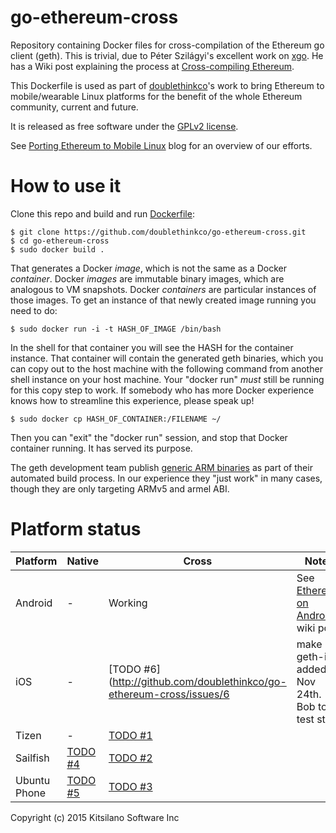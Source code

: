 # go-ethereum-cross

Repository containing Docker files for cross-compilation of the
Ethereum go client (geth).  This is trivial, due to Péter Szilágyi's
excellent work on [xgo](https://github.com/karalabe/xgo/).  He has
a Wiki post explaining the process at [Cross-compiling Ethereum](https://github.com/ethereum/go-ethereum/wiki/Cross-compiling-Ethereum).

This Dockerfile is used as part of [doublethinkco](http://doublethink.co)'s work
to bring Ethereum to mobile/wearable Linux platforms for the benefit
of the whole Ethereum community, current and future.

It is released as free software under the
[GPLv2 license](https://github.com/doublethinkco/webthree-umbrella-cross/blob/master/LICENSE.txt).

See [Porting Ethereum to Mobile Linux](http://doublethink.co/2015/09/22/porting-ethereum-to-mobile-linux/)
blog for an overview of our efforts.

# How to use it

Clone this repo and build and run [Dockerfile](https://github.com/doublethinkco/go-ethereum-cross/blob/master/Dockerfile):

    $ git clone https://github.com/doublethinkco/go-ethereum-cross.git
    $ cd go-ethereum-cross
    $ sudo docker build .

That generates a Docker *image*, which is not the same as a Docker
*container*.  Docker *images* are immutable binary images, which are
analogous to VM snapshots.  Docker *containers* are particular instances
of those images.  To get an instance of that newly created image running
you need to do:

    $ sudo docker run -i -t HASH_OF_IMAGE /bin/bash

In the shell for that container you will see the HASH for the container
instance.  That container will contain the generated geth binaries,
which you can copy out to the host machine with the following command
from another shell instance on your host machine.  Your "docker run"
*must* still be running for this copy step to work.    If somebody who
has more Docker experience knows how to streamline this experience,
please speak up!

    $ sudo docker cp HASH_OF_CONTAINER:/FILENAME ~/

Then you can "exit" the "docker run" session, and stop that Docker
container running.   It has served its purpose.

The geth development team publish [generic ARM binaries](https://build.ethdev.com/builds/ARM%20Go%20develop%20branch/)
as part of their automated build process.   In our experience they "just work"
in many cases, though they are only targeting ARMv5 and armel ABI.

# Platform status

| Platform     | Native        | Cross   | Notes |
| -------------|---------------|---------|-------|
| Android      | -             | Working | See [Ethereum on Android](https://github.com/ethereum/go-ethereum/wiki/Ethereum-on-Android) wiki post |
| iOS          | -             | [TODO #6](http://github.com/doublethinkco/go-ethereum-cross/issues/6| make geth-ios added Nov 24th.  Bob to test still. |
| Tizen        | -             | [TODO #1](http://github.com/doublethinkco/go-ethereum-cross/issues/1) |
| Sailfish     | [TODO #4](http://github.com/doublethinkco/go-ethereum-cross/issues/4) | [TODO #2](http://github.com/doublethinkco/go-ethereum-cross/issues/2) |
| Ubuntu Phone | [TODO #5](http://github.com/doublethinkco/go-ethereum-cross/issues/5) | [TODO #3](http://github.com/doublethinkco/go-ethereum-cross/issues/3) |


Copyright (c) 2015 Kitsilano Software Inc
